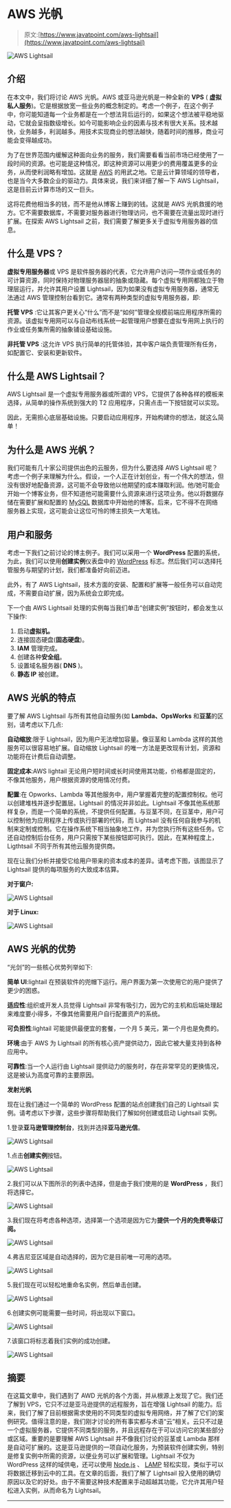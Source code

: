 # AWS 光帆

> 原文:[https://www.javatpoint.com/aws-lightsail](https://www.javatpoint.com/aws-lightsail)

![AWS Lightsail](../Images/d7d06d9c4cb6c7e84e8293e4283a3983.png)

## 介绍

在本文中，我们将讨论 AWS 光帆。AWS 或亚马逊光帆是一种全新的 **VPS** ( **虚拟私人服务**)。它是根据放宽一些业务的概念制定的。考虑一个例子，在这个例子中，你可能知道每一个业务都是在一个想法背后运行的，如果这个想法被平稳地驱动，它就会呈指数级增长。如今可能影响企业的因素与技术有很大关系。技术越快，业务越多，利润越多。用技术实现商业的想法越快，随着时间的推移，商业可能会变得越成功。

为了在世界范围内缓解这种面向业务的服务，我们需要看看当前市场已经使用了一段时间的资源。也可能是这种情况，即这种资源可以用更少的费用覆盖更多的业务，从而使利润略有增加。这就是 [AWS](https://www.javatpoint.com/aws-tutorial) 的用武之地。它是云计算领域的领导者，也是当今大多数企业的驱动力。具体来说，我们来详细了解一下 AWS Lightsail，这是目前云计算市场的又一巨头。

这将花费他相当多的钱，而不是他从博客上赚到的钱。这就是 AWS 光帆救援的地方。它不需要数据库，不需要对服务器进行物理访问，也不需要在流量出现时进行扩展。在探索 AWS Lightsail 之前，我们需要了解更多关于虚拟专用服务器的信息。

## 什么是 VPS？

**虚拟专用服务器**或 VPS 是软件服务器的代表，它允许用户访问一项作业或任务的可计算资源，同时保持对物理服务器层的抽象或隐藏。每个虚拟专用网都独立于物理层运行，并允许其用户设置 Lightsail，因为如果没有虚拟专用服务器，通常无法通过 AWS 管理控制台看到它。通常有两种类型的虚拟专用服务器，即:

**托管 VPS** :它让其客户更关心“什么”而不是“如何”管理全规模前端应用程序所需的资源。该虚拟专用网可以与自动布线系统一起管理用户想要在虚拟专用网上执行的作业或任务集所需的抽象铺设基础设施。

**非托管 VPS** :这允许 VPS 执行简单的托管体验，其中客户端负责管理所有任务，如配置它、安装和更新软件。

## 什么是 AWS Lightsail？

AWS Lightsail 是一个虚拟专用服务器或所谓的 VPS，它提供了各种各样的模板来选择，从简单的操作系统到强大的 T2 应用程序，只需点击一下按钮就可以实现。

因此，无需担心底层基础设施。只要启动应用程序，开始构建你的想法，就这么简单！

## 为什么是 AWS 光帆？

我们可能有几十家公司提供出色的云服务，但为什么要选择 AWS Lightsail 呢？考虑一个例子来理解为什么。假设，一个人正在计划创业，有一个伟大的想法，但没有很好地配备资源，这可能不会导致他以他期望的成本赚取利润。他/她可能会开始一个博客业务，但不知道他可能需要什么资源来进行这项业务。他以将数据存储在需要扩展和配置的 [MySQL](https://www.javatpoint.com/mysql-tutorial) 数据库中开始他的博客。后来，它不得不在网络服务器上实现，这可能会让这位可怜的博主损失一大笔钱。

## 用户和服务

考虑一下我们之前讨论的博主例子。我们可以采用一个 **WordPress** 配置的系统，为此，我们可以使用**创建实例**仪表盘中的 [WordPress](https://www.javatpoint.com/wordpress-tutorial) 标志。然后我们可以选择托管服务与期望的计划，我们都准备好向前迈进。

此外，有了 AWS Lightsail，技术方面的安装、配置和扩展等一般任务可以自动完成，不需要自动扩展，因为系统会立即完成。

下一个由 AWS Lightsail 处理的实例每当我们单击“创建实例”按钮时，都会发生以下操作:

1.  启动**虚拟机。**
2.  连接固态硬盘(**固态硬盘**)。
3.  **IAM** 管理完成。
4.  创建各种**安全组**。
5.  设置域名服务器( **DNS** )。
6.  **静态 IP** 被创建。

## AWS 光帆的特点

要了解 AWS Lightsail 与所有其他自动服务(如 **Lambda、OpsWorks** 和**豆茎**的区别，请考虑以下几点:

**自动缩放**:限于 Lightsail，因为用户无法增加容量。像豆茎和 Lambda 这样的其他服务可以很容易地扩展。自动缩放 Lightsail 的唯一方法是更改现有计划，资源和功能将在计费后自动调整。

**固定成本**:AWS lightail 无论用户短时间或长时间使用其功能，价格都是固定的，不像其他服务，用户根据资源的使用情况付费。

**配置**:在 Opworks、Lambda 等其他服务中，用户掌握着完整的配置控制权。他可以创建堆栈并逐步配置层。Lightsail 的情况并非如此。Lightsail 不像其他系统那样复杂，而是一个简单的系统，不提供任何配置。与豆茎不同，在豆茎中，用户可以控制他为应用程序上传或执行部署的代码，而 Lightsail 没有任何自我参与的机制来定制或控制。它在操作系统下相当抽象地工作，并为您执行所有这些任务。它还自动控制后台任务，用户只需按下某些按钮即可执行。因此，在某种程度上，Ligthtsail 不同于所有其他云服务提供商。

现在让我们分析并接受它给用户带来的资本成本的差异。请考虑下图，该图显示了 Lightsail 提供的每项服务的大致成本估算。

**对于窗户:**

![AWS Lightsail](../Images/19ad35ee1f6490f2c6ec7fe289626975.png)

**对于 Linux:**

![AWS Lightsail](../Images/3a8211774301bddb4186f001265fda7f.png)

## AWS 光帆的优势

“光剑”的一些核心优势列举如下:

**简单 UI**:lightail 在预装软件的兜帽下运行。用户界面为第一次使用它的用户提供了更少的困惑。

**适应性**:组织或开发人员觉得 Lightsail 非常有吸引力，因为它的主机和后端处理起来难度要小得多，不像其他需要用户自行配置资产的系统。

**可负担性**:lightail 可能提供最便宜的套餐，一个月 5 美元，第一个月也是免费的。

**环境**:由于 AWS 为 Lightsail 的所有核心资产提供动力，因此它被大量支持到各种应用中。

**可靠性**:当一个人运行由 Lightsail 提供动力的服务时，存在非常罕见的更换情况，这是被认为高度可靠的主要原因。

**发射光帆**

现在让我们通过一个简单的 WordPress 配置的站点创建我们自己的 Lightsail 实例。请考虑以下步骤，这些步骤将帮助我们了解如何创建或启动 Lightsail 实例。

1.登录**亚马逊管理控制台**，找到并选择**亚马逊光信**。

![AWS Lightsail](../Images/e9f32155f186aa2dbaecbbfe9c641228.png)

1.点击**创建实例**按钮。

![AWS Lightsail](../Images/16575e2f8fb6d96a65aeb060a6528997.png)

2.我们可以从下图所示的列表中选择，但是由于我们使用的是 **WordPress** ，我们将选择它。

![AWS Lightsail](../Images/0d7bfdf9e99d08513a5d6bbe57584e5f.png)

3.我们现在将考虑各种选项，选择第一个选项是因为它为**提供一个月的免费等级订阅。**

![AWS Lightsail](../Images/2698294738e5fee0ae6df9b17088e30e.png)

4.弗吉尼亚区域是自动选择的，因为它是目前唯一可用的选项。

![AWS Lightsail](../Images/3ef7b784835c099479d314178ffde009.png)

5.我们现在可以轻松地重命名实例，然后单击创建。

![AWS Lightsail](../Images/c6e0458eb2532c2adaf31517220582b5.png)

6.创建实例可能需要一些时间，将出现以下窗口。

![AWS Lightsail](../Images/376c42790d3243144664fa1ce4db67d4.png)

7.该窗口将标志着我们实例的成功创建。

![AWS Lightsail](../Images/3c1c54114b053ae162ec58002185de1f.png)

## 摘要

在这篇文章中，我们遇到了 AWD 光帆的各个方面，并从根源上发现了它。我们还了解到 VPS，它只不过是亚马逊提供的远程服务，旨在增强 Lightsail 的能力。后来，我们了解了目前根据需求使用的不同类型的虚拟专用网络，并了解了它们的案例研究。值得注意的是，我们刚才讨论的所有事实都与术语“云”相关。云只不过是一个虚拟服务器，它提供不同类型的服务，并且远程存在于可以访问它的某些部分或区域。重要的是要理解 AWS Lightsail 并不像我们讨论的豆茎或 Lambda 那样是自动可扩展的。这是亚马逊提供的一项自动化服务，为预装软件创建实例，特别是修复实例中所需的资源，以便业务可以扩展和管理。Lightsail 不仅为 WordPress 这样的域供电，还可以使用 [Node.js](https://www.javatpoint.com/nodejs-tutorial) 、 [LAMP](https://www.javatpoint.com/what-is-lamp) 轻松实现，类似于可以将数据迁移到云中的工具。在文章的后面，我们了解了 Lightsail 投入使用的确切原因以及它的好处。由于不需要这种技术配置来手动超越其功能，它允许其用户轻松进入实例，从而命名为 Lightsail。

* * *